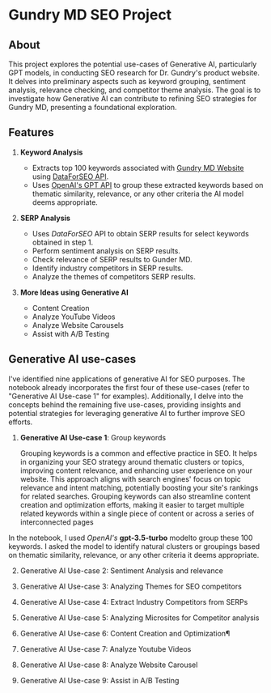 # Gundry MD SEO Project

## About

This project explores the potential use-cases of Generative AI, particularly GPT models, in conducting SEO research for Dr. Gundry's product website. It delves into preliminary aspects such as keyword grouping, sentiment analysis, relevance checking, and competitor theme analysis. The goal is to investigate how Generative AI can contribute to refining SEO strategies for Gundry MD, presenting a foundational exploration.

## Features

1. **Keyword Analysis**
    * Extracts top 100 keywords associated with [Gundry MD Website](https://gundrymd.com/) using [DataForSEO API](https://dataforseo.com/).
    * Uses [OpenAI's GPT API](https://openai.com/blog/openai-api) to group these extracted keywords based on thematic similarity, relevance, or any other criteria the AI model deems appropriate.

2. **SERP Analysis**
    * Uses *DataForSEO* API to obtain SERP results for select keywords obtained in step 1.
    * Perform sentiment analysis on SERP results.
    * Check relevance of SERP results to Gunder MD.
    * Identify industry competitors in SERP results.
    * Analyze the themes of competitors SERP results.

3. **More Ideas using Generative AI**
    * Content Creation
    * Analyze YouTube Videos
    * Analyze Website Carousels
    * Assist with A/B Testing

## Generative AI use-cases

I've identified nine applications of generative AI for SEO purposes. The notebook already incorporates the first four of these use-cases (refer to "Generative AI Use-case 1" for examples). Additionally, I delve into the concepts behind the remaining five use-cases, providing insights and potential strategies for leveraging generative AI to further improve SEO efforts.


1. **Generative AI Use-case 1**: Group keywords

    Grouping keywords is a common and effective practice in SEO. It helps in organizing your SEO strategy around thematic clusters or topics, improving content relevance, and enhancing user experience on your website. This approach aligns with search engines' focus on topic relevance and intent matching, potentially boosting your site's rankings for related searches. Grouping keywords can also streamline content creation and optimization efforts, making it easier to target multiple related keywords within a single piece of content or across a series of interconnected pages

In the notebook, I used *OpenAI's* **gpt-3.5-turbo** modelto group these 100 keywords. I asked the model to identify natural clusters or groupings based on thematic similarity, relevance, or any other criteria it deems appropriate.


2. Generative AI Use-case 2: Sentiment Analysis and relevance

3. Generative AI Use-case 3: Analyzing Themes for SEO competitors

4. Generative AI Use-case 4: Extract Industry Competitors from SERPs

5. Generative AI Use-case 5: Analyzing Microsites for Competitor analysis

6. Generative AI Use-case 6: Content Creation and Optimization¶

7. Generative AI Use-case 7: Analyze Youtube Videos

8. Generative AI Use-case 8: Analyze Website Carousel

9. Generative AI Use-case 9: Assist in A/B Testing
